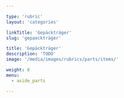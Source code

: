 ```yaml
---

type: 'rubric'
layout: 'categories'

linkTitle: 'Gepäckträger'
slug: 'gepaeckträger'

title: 'Gepäckträger' 
description: 'TODO'
image: '/media/images/rubrics/parts/items/'

weight: 8
menu:
  - aside_parts

---
```

